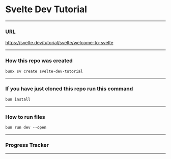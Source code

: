 # Svelte Dev Tutorial
_______________________________________________________________________________
### URL
https://svelte.dev/tutorial/svelte/welcome-to-svelte

_______________________________________________________________________________
### How this repo was created

```
bunx sv create svelte-dev-tutorial
```

_______________________________________________________________________________
### If you have just cloned this repo run this command

```
bun install
```

_______________________________________________________________________________
### How to run files

```
bun run dev --open
```

_______________________________________________________________________________
### Progress Tracker



_______________________________________________________________________________
